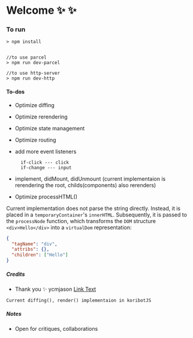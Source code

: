# Welcome :sparkles: :sparkles:



### To run

```
> npm install


//to use parcel
> npm run dev-parcel

//to use http-server
> npm run dev-http

```


#### To-dos
- Optimize diffing
- Optimize rerendering
- Optimize state management
- Optimize routing
- add more event listeners
  
  ```  
    if-click --- click
    if-change --- input
  ```
- implement, didMount, didUnmount (current implementaion is rerendering the root, childs(components) also rerenders)
- Optimize processHTML()

Current implementation does not parse the string directly. Instead, it is placed in a `temporaryContainer`'s `innerHTML`. Subsequently, it is passed to the `processNode` function, which transforms the `DOM` structure `<div>Hello</div>` into a `virtualDom` representation:

```json
{
  "tagName": "div",
  "attribs": {},
  "children": ["Hello"]
}
```



##### Credits
- Thank you :sparkles: ycmjason [Link Text](https://github.com/ycmjason-talks/2018-11-21-manc-web-meetup-4/blob/master/src/vdom/diff.js)
```
Current diffing(), render() implementaion in koribotJS

```


##### Notes
- Open for critiques, collaborations

